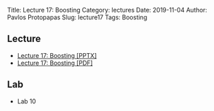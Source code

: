 Title: Lecture 17: Boosting
Category: lectures
Date: 2019-11-04
Author: Pavlos Protopapas
Slug: lecture17
Tags: Boosting


## Lecture

- [Lecture 17: Boosting [PPTX]]({attach}presentation/Lecture17_Boosting.pptx)
- [Lecture 17: Boosting [PDF]]({attach}presentation/Lecture17_Boosting.pdf)

## Lab

- Lab 10
